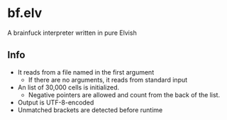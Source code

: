 # bf.elv

A brainfuck interpreter written in pure Elvish

## Info

- It reads from a file named in the first argument
	- If there are no arguments, it reads from standard input
- An list of 30,000 cells is initialized.
	- Negative pointers are allowed and count from the back of the list.
- Output is UTF-8-encoded
- Unmatched brackets are detected before runtime
